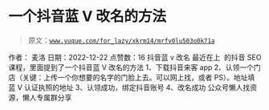 # 一个抖音蓝 V 改名的方法

> 原文：[`www.yuque.com/for_lazy/xkrm14/mrfv0lu503o0k71a`](https://www.yuque.com/for_lazy/xkrm14/mrfv0lu503o0k71a)

<ne-p id="u3c312164" data-lake-id="u3c312164"><ne-text id="u1aeab02c">作者： 麦洛</ne-text></ne-p> <ne-p id="u4f48d1e6" data-lake-id="u4f48d1e6"><ne-text id="u804e4240">日期：2022-12-22</ne-text></ne-p> <ne-p id="u63606350" data-lake-id="u63606350"><ne-text id="ufe05480e">点赞数：</ne-text><ne-text id="uf9c72e8d" ne-bold="true">16</ne-text></ne-p> <ne-hole id="u9b0443f7" data-lake-id="u9b0443f7"><ne-card data-card-name="hr" data-card-type="block" id="Mztey" data-event-boundary="card"><ne-p id="u21866eb9" data-lake-id="u21866eb9"><ne-text id="ucd261f9c">抖音蓝 v 改名</ne-text> <ne-text id="ua4f651b4">最近在上  的抖音 SEO 课程，里面提到了一个抖音蓝 V 改名的方法</ne-text></ne-p> <ne-p id="u972f7f0b" data-lake-id="u972f7f0b"><ne-text id="u923428aa">1、下载抖音来客 app</ne-text> <ne-text id="u8370f3cc">2、认领一个门店（关键：上传一个你想要的名字的门脸上去。可以网上找，或者 PS）。地址填蓝 V 认证执照的地址</ne-text> <ne-text id="u656379b0">3、认领成功，绑定抖音账号</ne-text> <ne-text id="uba4081d7">4、改名成功</ne-text></ne-p> <ne-hole id="uff969081" data-lake-id="uff969081"><ne-card data-card-name="hr" data-card-type="block" id="NMnWU" data-event-boundary="card"><ne-p id="udccc1a7e" data-lake-id="udccc1a7e"><ne-text id="u44800814">公众号懒人找资源，懒人专属群分享</ne-text></ne-p></ne-card></ne-hole></ne-card></ne-hole>